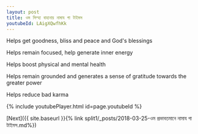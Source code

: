 ```yaml
---
layout: post
title: ওম সিম্হা বাহানায় নামায গা টাইমস
youtubeId: LAigXQwfhKk
---
```

 
 
Helps get goodness, bliss and peace and God's blessings
 
Helps remain focused, help generate inner energy 
 
Helps boost physical and mental health 
 
Helps remain grounded and generates a sense of gratitude towards the greater power 
 
Helps reduce bad karma
 
 
 
 


{% include youtubePlayer.html id=page.youtubeId %}
 
[Next]({{ site.baseurl }}{% link  split1/_posts/2018-03-25-ওম প্রভাবতমানে নামায গা টাইমস.md%})
 
